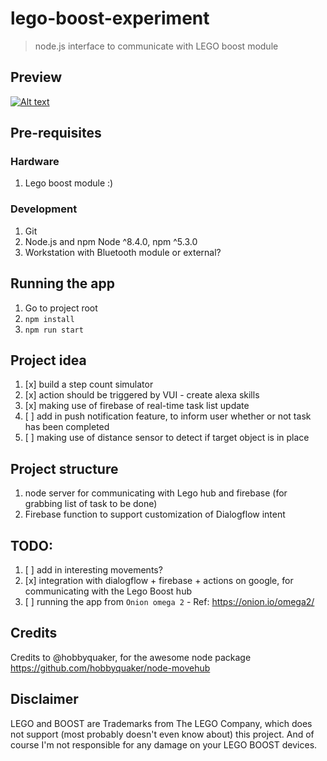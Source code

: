 # lego-boost-experiment
> node.js interface to communicate with LEGO boost module

## Preview
[![Alt text](https://img.youtube.com/vi/glZRpH6SsPM/0.jpg)](https://www.youtube.com/watch?v=glZRpH6SsPM)

## Pre-requisites
### Hardware
1. Lego boost module :)

### Development
1. Git
2. Node.js and npm Node ^8.4.0, npm ^5.3.0
3. Workstation with Bluetooth module or external?

## Running the app
1. Go to project root
2. `npm install`
3. `npm run start`

## Project idea
1. [x] build a step count simulator
2. [x] action should be triggered by VUI - create alexa skills
3. [x] making use of firebase of real-time task list update
4. [ ] add in push notification feature, to inform user whether or not task has been completed
5. [ ] making use of distance sensor to detect if target object is in place

## Project structure
1. node server for communicating with Lego hub and firebase (for grabbing list of task to be done)
2. Firebase function to support customization of Dialogflow intent

## TODO:
1. [ ] add in interesting movements?
2. [x] integration with dialogflow + firebase + actions on google, for communicating with the Lego Boost hub
2. [ ] running the app from `Onion omega 2` - Ref: https://onion.io/omega2/

## Credits
Credits to @hobbyquaker, for the awesome node package
https://github.com/hobbyquaker/node-movehub

## Disclaimer

LEGO and BOOST are Trademarks from The LEGO Company, which does not support (most probably doesn't even know about) this project. And of course I'm not responsible for any damage on your LEGO BOOST devices.